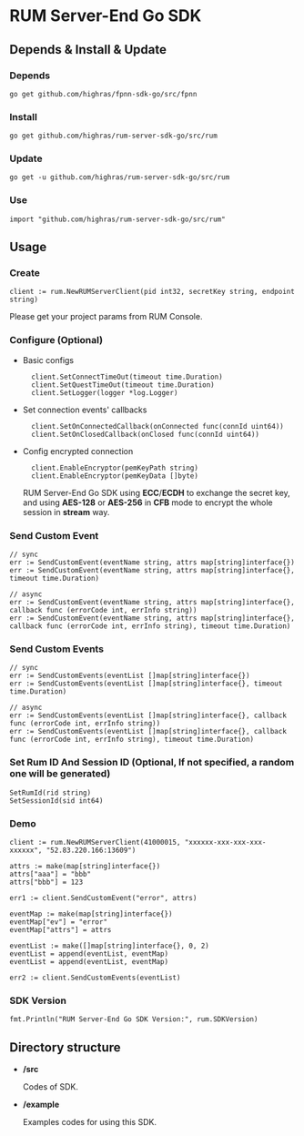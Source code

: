 # RUM Server-End Go SDK

## Depends & Install & Update

### Depends

	go get github.com/highras/fpnn-sdk-go/src/fpnn

### Install

	go get github.com/highras/rum-server-sdk-go/src/rum

### Update

	go get -u github.com/highras/rum-server-sdk-go/src/rum

### Use

	import "github.com/highras/rum-server-sdk-go/src/rum"


## Usage

### Create

	client := rum.NewRUMServerClient(pid int32, secretKey string, endpoint string)

Please get your project params from RUM Console.

### Configure (Optional)

* Basic configs

		client.SetConnectTimeOut(timeout time.Duration)
		client.SetQuestTimeOut(timeout time.Duration)
		client.SetLogger(logger *log.Logger)

* Set connection events' callbacks

		client.SetOnConnectedCallback(onConnected func(connId uint64))
		client.SetOnClosedCallback(onClosed func(connId uint64))

* Config encrypted connection
	
		client.EnableEncryptor(pemKeyPath string)
		client.EnableEncryptor(pemKeyData []byte)

	RUM Server-End Go SDK using **ECC**/**ECDH** to exchange the secret key, and using **AES-128** or **AES-256** in **CFB** mode to encrypt the whole session in **stream** way.


### Send Custom Event

	// sync
	err := SendCustomEvent(eventName string, attrs map[string]interface{})
	err := SendCustomEvent(eventName string, attrs map[string]interface{}, timeout time.Duration)
	
	// async
	err := SendCustomEvent(eventName string, attrs map[string]interface{}, callback func (errorCode int, errInfo string))
	err := SendCustomEvent(eventName string, attrs map[string]interface{}, callback func (errorCode int, errInfo string), timeout time.Duration)

### Send Custom Events

	// sync
	err := SendCustomEvents(eventList []map[string]interface{})
	err := SendCustomEvents(eventList []map[string]interface{}, timeout time.Duration)
	
	// async
	err := SendCustomEvents(eventList []map[string]interface{}, callback func (errorCode int, errInfo string))
	err := SendCustomEvents(eventList []map[string]interface{}, callback func (errorCode int, errInfo string), timeout time.Duration)
	
### Set Rum ID And Session ID (Optional, If not specified, a random one will be generated)

	SetRumId(rid string)
	SetSessionId(sid int64)

### Demo

	client := rum.NewRUMServerClient(41000015, "xxxxxx-xxx-xxx-xxx-xxxxxx", "52.83.220.166:13609")
	
	attrs := make(map[string]interface{})
	attrs["aaa"] = "bbb"
	attrs["bbb"] = 123

	err1 := client.SendCustomEvent("error", attrs)
	
	eventMap := make(map[string]interface{})
	eventMap["ev"] = "error"
	eventMap["attrs"] = attrs

	eventList := make([]map[string]interface{}, 0, 2)
	eventList = append(eventList, eventMap)
	eventList = append(eventList, eventMap)

	err2 := client.SendCustomEvents(eventList)


### SDK Version

	fmt.Println("RUM Server-End Go SDK Version:", rum.SDKVersion)

## Directory structure

* **<rum-server-sdk-go>/src**

	Codes of SDK.

* **<rum-server-sdk-go>/example**

	Examples codes for using this SDK.


